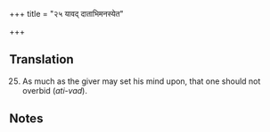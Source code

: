 +++
title = "२५ यावद् दाताभिमनस्येत"

+++
## Translation
25. As much as the giver may set his mind upon, that one should not  
overbid (*ati-vad*).

## Notes

